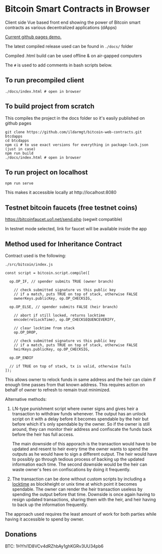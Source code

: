 # Bitcoin Smart Contracts in Browser

Client side Vue based front end showing the power of Bitcoin smart contracts as various decentralized applications (dApps)

[Current github pages demo.](https://ildarmgt.github.io/bitcoin-web-contracts/)

The latest compiled release used can be found in `./docs/` folder

Compiled .html build can be used offline & on air-gapped computers

The `#` is used to add comments in bash scripts below.

## To run precompiled client
```
./docs/index.html # open in browser
```

## To build project from scratch

This compiles the project in the docs folder so it's easily published on github pages

```
git clone https://github.com/ildarmgt/bitcoin-web-contracts.git btcdapps
cd btcdapps
npm ci # to use exact versions for everything in package-lock.json (just in case)
npm run build
./docs/index.html # open in browser
```

## To run project on localhost

```
npm run serve
```
This makes it accessible locally at http://localhost:8080

## Testnet bitcoin faucets (free testnet coins)

https://bitcoinfaucet.uo1.net/send.php (segwit compatible)

In testnet mode selected, link for faucet will be available inside the app

## Method used for Inheritance Contract

Contract used is the following:

 `./src/bitcoin/index.js`
```
const script = bitcoin.script.compile([

  op.OP_IF, // spender submits TRUE (owner branch)

    // check submitted signature vs this public key
    // if a match, puts TRUE on top of stack, otherwise FALSE
    ownerKeys.publicKey, op.OP_CHECKSIG,

  op.OP_ELSE, // spender submits FALSE (heir branch)

    // abort if still locked, returns locktime
    encode(relLockTime), op.OP_CHECKSEQUENCEVERIFY,

    // clear locktime from stack
    op.OP_DROP,

    // check submitted signature vs this public key
    // if a match, puts TRUE on top of stack, otherwise FALSE
    heirKeys.publicKey, op.OP_CHECKSIG,

  op.OP_ENDIF

  // if TRUE on top of stack, tx is valid, otherwise fails
]);
```

This allows owner to relock funds in same address and the heir can claim if enough time passes from that known address. This requires action on behalf of owner to refresh to remain trust minimized.

Alternative methods:

1. LN-type punishment script where owner signs and gives heir a transaction to withdraw funds whenever. The output has an unlock script on it with a delay before it becomes spendable by the heir but before which it's only spendable by the owner. So if the owner is still around, they can monitor their address and confiscate the funds back before the heir has full access.

    The main downside of this apporach is the transaction would have to be updated and resent to heir every time the owner wants to spend the outputs as he would have to sign a different output. The heir would have to possibly go through tedious process of backing up the updated information each time. The second downside would be the heir can waste owner's fees on confiscations by doing it frequently.

2. The transaction can be done without custom scripts by including a [locktime](https://bitcoin.org/en/transactions-guide#locktime-and-sequence-number) as blockheight or unix time at which point it becomes spendable. The owner can render the heir transaction useless by spending the output before that time. Downside is once again having to resign updated transactions, sharing them with the heir, and heir having to back up the information frequently.

The approach used requires the least amount of work for both parties while having it accessible to spend by owner.

## Donations

BTC: 1HYhi1D8VCv4dRZhbAy1ghKGRv3UU34pb6